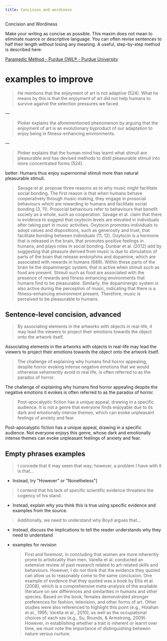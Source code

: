 ```yaml
---
title: Concision and wordiness
---
```

Concision and Wordiness

Make your writing as concise as possible. This maxim does not mean to eliminate nuance or descriptive language. You can often revise sentences to half their length without losing any meaning. A useful, step-by-step method is described here:

[Paramedic Method - Purdue OWL® - Purdue University](https://owl.purdue.edu/owl/general_writing/academic_writing/paramedic_method.html)

# examples to improve

> He mentions that the enjoyment of art is not adaptive (524). What he means by this is that the enjoyment of art did not help humans to survive against the selection pressures we faced.

—

> Pinker explains the aforementioned phenomenon by arguing that the enjoyment of art is an evolutionary byproduct of our adaptation to enjoy being in fitness-enhancing environments.

—

> Pinker explains that the human mind has learnt what stimuli are pleasurable and has devised methods to distil pleasurable stimuli into more concentrated forms (524).

better: Humans thus enjoy supernormal stimuli more than natural pleasurable stimuli.

> Savage et al. propose three reasons as to why music might facilitate social bonding. The first reason is that when humans behave cooperatively through music-making, they engage in prosocial behaviours which are rewarding to humans and facilitate social bonding (3, 11). Prosocial behaviours refer to behaviours that benefit society as a whole, such as cooperation. Savage et al. claim that there is evidence to suggest that oxytocin levels are elevated in individuals after taking part in music activities. Oxytocin promotes individuals to adopt values and dispositions, such as generosity and trust, that facilitate bonding between individuals (11, 12). Oxytocin is a hormone that is released in the brain, that promotes positive feelings in humans, and plays roles in social bonding. Dunbar et al. (2012) add by suggesting that pleasure derived from music is due to stimulation of parts of the brain that release endorphins and dopamine, which are associated with rewards in humans (689). Within these parts of the brain lie the dopaminergic system, that is active when stimuli such as food are present. Stimuli such as food are associated with the presence of rewards and fitness enhancing environments that humans find to be pleasurable. Similarly, the dopaminergic system is also active during the perception of music, indicating that there is a fitness-enhancing environment present. Therefore, music is perceived to be pleasurable to humans.
>
## Sentence-level concision, advanced

> By associating elements in the artworks with objects in real-life, it may lead the viewers to project their emotions towards the object onto the artwork itself.

Associating elements in the artworks with objects in real-life may lead the viewers to project their emotions towards the object onto the artwork itself.

> The challenge of explaining why humans find horror appealing, despite horror evoking intense negative emotions that we would otherwise vehemently avoid in real life, is often referred to as the paradox of horror.

The challenge of explaining why humans find horror appealing despite the negative emotions it evokes is often referred to as the paradox of horror.

> Post-apocalyptic fiction has a unique appeal, drawing in a specific audience. It is not a genre that everyone finds enjoyable due to its dark and emotionally intense themes, which can evoke unpleasant feelings of anxiety and fear.

Post-apocalyptic fiction has a unique appeal, drawing in a specific audience. Not everyone enjoys this genre, whose dark and emotionally intense themes can evoke unpleasant feelings of anxiety and fear.

## Empty phrases examples

> I concede that it may seem that way; however, a problem I have with it is that...

- Instead, try "However" or "Nonetheless"]

> I contend that his lack of specific scientific evidence threatens the cogency of his stand.

- Instead, explain why you think this is true using specific evidence and examples from the source.

> Additionally, we need to understand why Boyd argues that...

- Instead, discuss the implications to tell the reader understands why they need to understand

- examples for revision
	> First and foremost, in concluding that women are more inherently prone to artisticality than men, Varella et al. conducted an extensive review of past research related to art-related skills and behaviours. However, I do not think that the evidence they quoted can allow us to reasonably come to the same conclusion. One example of evidence that they quoted was a book by Ellis et al. (2008), which is a comprehensive meta-analysis of the available literature on sex differences and similarities in humans and other species. Based on the book, females demonstrated stronger preferences for fashion, television, and other forms of art. Other studies were also referenced to highlight this point (e.g., Holahan et al., 1995; Varella et al., 2010), as well as the occupational choices of each sex (e.g., Su, Rounds, & Armstrong, 2009). However, in establishing whether a trait is inherent or learnt over time, we must note the importance of distinguishing between nature versus nurture.
